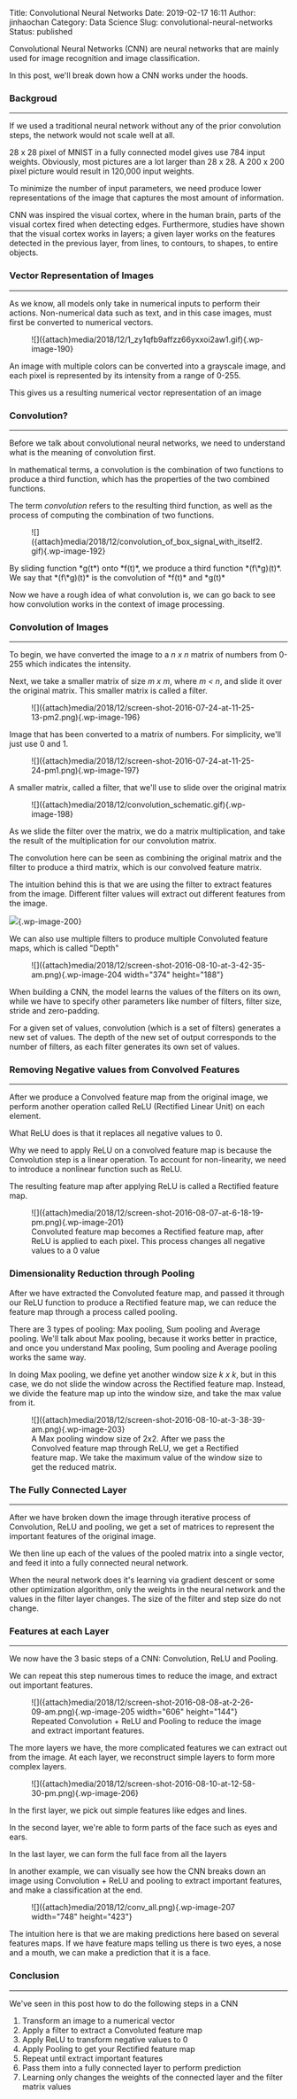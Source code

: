Title: Convolutional Neural Networks
Date: 2019-02-17 16:11
Author: jinhaochan
Category: Data Science
Slug: convolutional-neural-networks
Status: published

<!-- wp:paragraph -->

Convolutional Neural Networks (CNN) are neural networks that are mainly used for image recognition and image classification.

<!-- /wp:paragraph -->

<!-- wp:paragraph -->

In this post, we'll break down how a CNN works under the hoods.

<!-- /wp:paragraph -->

<!-- wp:heading {"level":3} -->

### Backgroud

<!-- /wp:heading -->

<!-- wp:separator -->

------------------------------------------------------------------------

<!-- /wp:separator -->

</p>
<!-- wp:paragraph -->

If we used a traditional neural network without any of the prior convolution steps, the network would not scale well at all.

<!-- /wp:paragraph -->

<!-- wp:paragraph -->

28 x 28 pixel of MNIST in a fully connected model gives use 784 input weights. Obviously, most pictures are a lot larger than 28 x 28. A 200 x 200 pixel picture would result in 120,000 input weights.

<!-- /wp:paragraph -->

<!-- wp:paragraph -->

To minimize the number of input parameters, we need produce lower representations of the image that captures the most amount of information.

<!-- /wp:paragraph -->

<!-- wp:paragraph -->

CNN was inspired the visual cortex, where in the human brain, parts of the visual cortex fired when detecting edges. Furthermore, studies have shown that the visual cortex works in layers; a given layer works on the features detected in the previous layer, from lines, to contours, to shapes, to entire objects.

<!-- /wp:paragraph -->

<!-- wp:heading {"level":3} -->

### Vector Representation of Images  

<!-- /wp:heading -->

<!-- wp:separator -->

------------------------------------------------------------------------

<!-- /wp:separator -->

</p>
<!-- wp:paragraph -->

As we know, all models only take in numerical inputs to perform their actions. Non-numerical data such as text, and in this case images, must first be converted to numerical vectors.

<!-- /wp:paragraph -->

<!-- wp:media-text {"mediaId":190,"mediaType":"image"} -->

<div class="wp-block-media-text alignwide">

<figure class="wp-block-media-text__media">
![]({attach}media/2018/12/1_zy1qfb9affzz66yxxoi2aw1.gif){.wp-image-190}
</figure>
<div class="wp-block-media-text__content">

<!-- wp:paragraph -->
</p>
An image with multiple colors can be converted into a grayscale image, and each pixel is represented by its intensity from a range of 0-255.

<!-- /wp:paragraph -->

<!-- wp:paragraph -->

This gives us a resulting numerical vector representation of an image

<p>
<!-- /wp:paragraph -->

</div>

</div>

<!-- /wp:media-text -->

<!-- wp:heading {"level":3} -->

### Convolution?

<!-- /wp:heading -->

<!-- wp:separator -->

------------------------------------------------------------------------

<!-- /wp:separator -->

</p>
<!-- wp:paragraph -->

Before we talk about convolutional neural networks, we need to understand what is the meaning of convolution first.

<!-- /wp:paragraph -->

<!-- wp:paragraph -->

In mathematical terms, a convolution is the combination of two functions to produce a third function, which has the properties of the two combined functions.

<!-- /wp:paragraph -->

<!-- wp:paragraph -->

The term *convolution* refers to the resulting third function, as well as the process of computing the combination of two functions.

<!-- /wp:paragraph -->

<!-- wp:media-text {"mediaId":192,"mediaType":"image"} -->

<div class="wp-block-media-text alignwide">

<figure class="wp-block-media-text__media">
![]({attach}media/2018/12/convolution_of_box_signal_with_itself2.gif){.wp-image-192}
</figure>
<div class="wp-block-media-text__content">

<!-- wp:paragraph -->
</p>
By sliding function *g(t*) onto *f(t)*, we produce a third function *(f\*g)(t)*. We say that *(f\*g)(t)* is the convolution of *f(t)* and *g(t)*

<p>
<!-- /wp:paragraph -->

</div>

</div>

<!-- /wp:media-text -->

<!-- wp:paragraph -->

Now we have a rough idea of what convolution is, we can go back to see how convolution works in the context of image processing.

<!-- /wp:paragraph -->

<!-- wp:heading {"level":3} -->

### Convolution of Images

<!-- /wp:heading -->

<!-- wp:separator -->

------------------------------------------------------------------------

<!-- /wp:separator -->

</p>
<!-- wp:paragraph -->

To begin, we have converted the image to a *n x n* matrix of numbers from 0-255 which indicates the intensity.

<!-- /wp:paragraph -->

<!-- wp:paragraph -->

Next, we take a smaller matrix of size *m x m*, where *m &lt; n*, and slide it over the original matrix. This smaller matrix is called a filter.

<!-- /wp:paragraph -->

<!-- wp:media-text {"mediaId":196,"mediaType":"image","mediaWidth":23} -->

<div class="wp-block-media-text alignwide" style="grid-template-columns:23% auto;">

<figure class="wp-block-media-text__media">
![]({attach}media/2018/12/screen-shot-2016-07-24-at-11-25-13-pm2.png){.wp-image-196}
</figure>
<div class="wp-block-media-text__content">

<!-- wp:paragraph -->
</p>
Image that has been converted to a matrix of numbers. For simplicity, we'll just use 0 and 1.

<p>
<!-- /wp:paragraph -->

</div>

</div>

<!-- /wp:media-text -->

<!-- wp:media-text {"mediaId":197,"mediaType":"image","mediaWidth":15} -->

<div class="wp-block-media-text alignwide" style="grid-template-columns:15% auto;">

<figure class="wp-block-media-text__media">
![]({attach}media/2018/12/screen-shot-2016-07-24-at-11-25-24-pm1.png){.wp-image-197}
</figure>
<div class="wp-block-media-text__content">

<!-- wp:paragraph -->
</p>
A smaller matrix, called a filter, that we'll use to slide over the original matrix

<p>
<!-- /wp:paragraph -->

</div>

</div>

<!-- /wp:media-text -->

<!-- wp:media-text {"mediaId":198,"mediaType":"image"} -->

<div class="wp-block-media-text alignwide">

<figure class="wp-block-media-text__media">
![]({attach}media/2018/12/convolution_schematic.gif){.wp-image-198}
</figure>
<div class="wp-block-media-text__content">

<!-- wp:paragraph -->
</p>
As we slide the filter over the matrix, we do a matrix multiplication, and take the result of the multiplication for our convolution matrix.

<p>
<!-- /wp:paragraph -->

</div>

</div>

<!-- /wp:media-text -->

<!-- wp:paragraph -->

The convolution here can be seen as combining the original matrix and the filter to produce a third matrix, which is our convolved feature matrix.

<!-- /wp:paragraph -->

<!-- wp:paragraph -->

The intuition behind this is that we are using the filter to extract features from the image. Different filter values will extract out different features from the image.

<!-- /wp:paragraph -->

<!-- wp:paragraph {"align":"center"} -->

![]({attach}media/2018/12/screen-shot-2016-08-05-at-11-03-00-pm.png){.wp-image-200}

<!-- /wp:paragraph -->

<!-- wp:paragraph -->

We can also use multiple filters to produce multiple Convoluted feature maps, which is called "Depth"

<!-- /wp:paragraph -->

<!-- wp:image {"id":204,"align":"center","width":374,"height":188} -->

<div class="wp-block-image">

<figure class="aligncenter is-resized">
![]({attach}media/2018/12/screen-shot-2016-08-10-at-3-42-35-am.png){.wp-image-204 width="374" height="188"}
</figure>

</div>

<!-- /wp:image -->

<!-- wp:paragraph -->

When building a CNN, the model learns the values of the filters on its own, while we have to specify other parameters like number of filters, filter size, stride and zero-padding.

<!-- /wp:paragraph -->

<!-- wp:paragraph -->

For a given set of values, convolution (which is a set of filters) generates a new set of values. The depth of the new set of output corresponds to the number of filters, as each filter generates its own set of values.

<!-- /wp:paragraph -->

<!-- wp:heading {"level":3} -->

### Removing Negative values from Convolved Features

<!-- /wp:heading -->

<!-- wp:separator -->

------------------------------------------------------------------------

<!-- /wp:separator -->

</p>
<!-- wp:paragraph -->

After we produce a Convolved feature map from the original image, we perform another operation called ReLU (Rectified Linear Unit) on each element.

<!-- /wp:paragraph -->

<!-- wp:paragraph -->

What ReLU does is that it replaces all negative values to 0.

<!-- /wp:paragraph -->

<!-- wp:paragraph -->

Why we need to apply ReLU on a convolved feature map is because the Convolution step is a linear operation. To account for non-linearity, we need to introduce a nonlinear function such as ReLU.

<!-- /wp:paragraph -->

<!-- wp:paragraph -->

The resulting feature map after applying ReLU is called a Rectified feature map.

<!-- /wp:paragraph -->

<!-- wp:image {"id":201} -->

<figure class="wp-block-image">
![]({attach}media/2018/12/screen-shot-2016-08-07-at-6-18-19-pm.png){.wp-image-201}  

<figcaption>
Convoluted feature map becomes a Rectified feature map, after ReLU is applied to each pixel.  
This process changes all negative values to a 0 value

</figcaption>
</figure>
<!-- /wp:image -->

<!-- wp:heading {"level":3} -->

### Dimensionality Reduction through Pooling

<!-- /wp:heading -->

<!-- wp:paragraph -->

After we have extracted the Convoluted feature map, and passed it through our ReLU function to produce a Rectified feature map, we can reduce the feature map through a process called pooling.

<!-- /wp:paragraph -->

<!-- wp:paragraph -->

There are 3 types of pooling: Max pooling, Sum pooling and Average pooling. We'll talk about Max pooling, because it works better in practice, and once you understand Max pooling, Sum pooling and Average pooling works the same way.

<!-- /wp:paragraph -->

<!-- wp:paragraph -->

In doing Max pooling, we define yet another window size *k x k*, but in this case, we do not slide the window across the Rectified feature map. Instead, we divide the feature map up into the window size, and take the max value from it.

<!-- /wp:paragraph -->

<!-- wp:image {"id":203} -->

<figure class="wp-block-image">
![]({attach}media/2018/12/screen-shot-2016-08-10-at-3-38-39-am.png){.wp-image-203}  

<figcaption>
A Max pooling window size of 2x2.  
After we pass the Convolved feature map through ReLU, we get a Rectified feature map.  
We take the maximum value of the window size to get the reduced matrix.  

</figcaption>
</figure>
<!-- /wp:image -->

<!-- wp:heading {"level":3} -->

### The Fully Connected Layer

<!-- /wp:heading -->

<!-- wp:separator -->

------------------------------------------------------------------------

<!-- /wp:separator -->

</p>
<!-- wp:paragraph -->

After we have broken down the image through iterative process of Convolution, ReLU and pooling, we get a set of matrices to represent the important features of the original image.

<!-- /wp:paragraph -->

<!-- wp:paragraph -->

We then line up each of the values of the pooled matrix into a single vector, and feed it into a fully connected neural network.

<!-- /wp:paragraph -->

<!-- wp:paragraph -->

When the neural network does it's learning via gradient descent or some other optimization algorithm, only the weights in the neural network and the values in the filter layer changes. The size of the filter and step size do not change.

<!-- /wp:paragraph -->

<!-- wp:heading {"level":3} -->

### Features at each Layer

<!-- /wp:heading -->

<!-- wp:separator -->

------------------------------------------------------------------------

<!-- /wp:separator -->

</p>
<!-- wp:paragraph -->

We now have the 3 basic steps of a CNN: Convolution, ReLU and Pooling.

<!-- /wp:paragraph -->

<!-- wp:paragraph -->

We can repeat this step numerous times to reduce the image, and extract out important features.

<!-- /wp:paragraph -->

<!-- wp:image {"id":205,"align":"center","width":606,"height":144} -->

<div class="wp-block-image">

<figure class="aligncenter is-resized">
![]({attach}media/2018/12/screen-shot-2016-08-08-at-2-26-09-am.png){.wp-image-205 width="606" height="144"}  
<figcaption>
Repeated Convolution + ReLU and Pooling to reduce the image and extract important features.
</figcaption>
</figure>

</div>

<!-- /wp:image -->

<!-- wp:paragraph -->

The more layers we have, the more complicated features we can extract out from the image. At each layer, we reconstruct simple layers to form more complex layers.

<!-- /wp:paragraph -->

<!-- wp:media-text {"mediaId":206,"mediaType":"image"} -->

<div class="wp-block-media-text alignwide">

<figure class="wp-block-media-text__media">
![]({attach}media/2018/12/screen-shot-2016-08-10-at-12-58-30-pm.png){.wp-image-206}
</figure>
<div class="wp-block-media-text__content">

<!-- wp:paragraph {"align":"left"} -->
</p>
In the first layer, we pick out simple features like edges and lines.

<!-- /wp:paragraph -->

<!-- wp:paragraph -->

  
In the second layer, we're able to form parts of the face such as eyes and ears.

<!-- /wp:paragraph -->

<!-- wp:paragraph -->

  
In the last layer, we can form the full face from all the layers

<p>
<!-- /wp:paragraph -->

</div>

</div>

<!-- /wp:media-text -->

<!-- wp:paragraph -->

In another example, we can visually see how the CNN breaks down an image using Convolution + ReLU and pooling to extract important features, and make a classification at the end.

<!-- /wp:paragraph -->

<!-- wp:image {"id":207,"align":"center","width":748,"height":423} -->

<div class="wp-block-image">

<figure class="aligncenter is-resized">
![]({attach}media/2018/12/conv_all.png){.wp-image-207 width="748" height="423"}
</figure>

</div>

<!-- /wp:image -->

<!-- wp:paragraph -->

The intuition here is that we are making predictions here based on several features maps. If we have feature maps telling us there is two eyes, a nose and a mouth, we can make a prediction that it is a face.

<!-- /wp:paragraph -->

<!-- wp:heading {"level":3} -->

### Conclusion 

<!-- /wp:heading -->

<!-- wp:separator -->

------------------------------------------------------------------------

<!-- /wp:separator -->

</p>
<!-- wp:paragraph -->

We've seen in this post how to do the following steps in a CNN

<!-- /wp:paragraph -->

<!-- wp:list {"ordered":true} -->

1.  Transform an image to a numerical vector
2.  Apply a filter to extract a Convoluted feature map
3.  Apply ReLU to transform negative values to 0
4.  Apply Pooling to get your Rectified feature map
5.  Repeat until extract important features
6.  Pass them into a fully connected layer to perform prediction
7.  Learning only changes the weights of the connected layer and the filter matrix values

<!-- /wp:list -->

